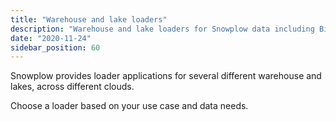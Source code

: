 ```yaml
---
title: "Warehouse and lake loaders"
description: "Warehouse and lake loaders for Snowplow data including BigQuery, Snowflake, S3, and Delta Lake destinations across multiple cloud providers."
date: "2020-11-24"
sidebar_position: 60
---
```


Snowplow provides loader applications for several different warehouse and lakes, across different clouds.

Choose a loader based on your use case and data needs.
